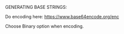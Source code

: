 GENERATING BASE STRINGS:

Do encoding here:
https://www.base64encode.org/enc

Choose Binary option when encoding.
